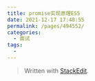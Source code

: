 ```yaml
---
title: promise实现原理ES5
date: 2021-12-17 17:48:55
permalink: /pages/494552/
categories:
  - 面试
tags:
  - 
---
```




> Written with [StackEdit](https://stackedit.io/).
